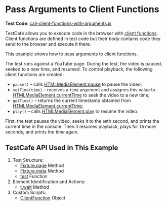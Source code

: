 # Pass Arguments to Client Functions

**Test Code**: [call-client-functions-with-arguments.js](call-client-functions-with-arguments.js)

TestCafe allows you to execute code in the browser with [client functions](https://devexpress.github.io/testcafe/documentation/guides/basic-guides/obtain-client-side-info.html). Client functions are defined in test code but their body contains code they send to the browser and execute it there.

This example shows how to pass arguments to client functions.

The test runs against a YouTube page. During the test, the video is paused, seeked to a new time, and resumed. To control playback, the following client functions are created:

* `pause()` – calls [HTMLMediaElement.pause](https://developer.mozilla.org/en-US/docs/Web/API/HTMLMediaElement/pause) to pause the video;
* `setTime(time)` – receives a `time` argument and assignes this value to [HTMLMediaElement.currentTime](https://developer.mozilla.org/en-US/docs/Web/API/HTMLMediaElement/currentTime) to seek the video to a new time;
* `getTime()` – returns the current timestamp obtained from [HTMLMediaElement.currentTime](https://developer.mozilla.org/en-US/docs/Web/API/HTMLMediaElement/currentTime);
* `play()` – calls [HTMLMediaElement.play](https://developer.mozilla.org/en-US/docs/Web/API/HTMLMediaElement/play) to resume the video.

First, the test pauses the video, seeks it to the `60`th second, and prints the current time in the console. Then it resumes playback, plays for `10` more seconds, and prints the time again.

## TestCafe API Used in This Example

1. Test Structure:
    * [Fixture.page](https://devexpress.github.io/testcafe/documentation/reference/test-api/fixture/page.html) Method
    * [Fixture.meta](https://devexpress.github.io/testcafe/documentation/reference/test-api/fixture/meta.html) Method
    * [test](https://devexpress.github.io/testcafe/documentation/reference/test-api/global/test.html) Function
2. Element Identification and Actions:
    * [t.wait](https://devexpress.github.io/testcafe/documentation/reference/test-api/testcontroller/wait.html) Method
3. Custom Scripts:
    * [ClientFunction](https://devexpress.github.io/testcafe/documentation/reference/test-api/clientfunction/) Object
